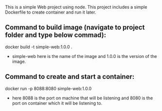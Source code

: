 This is a simple Web project using node.
This project includes a simple Dockerfile to create container and run it later.

## Command to build image (navigate to project folder and type below commad):
docker build -t simple-web:1.0.0 .

- simple-web here is the name of the image and 1.0.0 is the version of the image.

## Command to create and start a container:
docker run -p 8088:8080 simple-web:1.0.0

- here 8088 is the port on machine that will be listening and 8080 is the port on container which it will be listening to.
